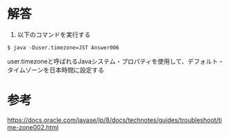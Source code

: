 # 解答
1. 以下のコマンドを実行する
```
$ java -Duser.timezone=JST Answer006
```
user.timezoneと呼ばれるJavaシステム・プロパティを使用して、デフォルト・タイムゾーンを日本時間に設定する

# 参考
https://docs.oracle.com/javase/jp/8/docs/technotes/guides/troubleshoot/time-zone002.html
